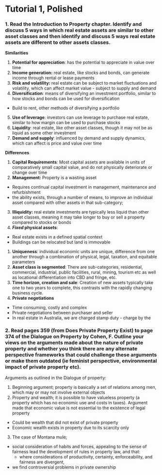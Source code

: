 # Tutorial 1, Polished

### 1. Read the Introduction to Property chapter. Identify and discuss 5 ways in which real estate assets are similar to other asset classes and then identify and discuss 5 ways real estate assets are different to other assets classes.
 
**Similarities**
1. **Potential for appreciation**: has the potential to appreciate in value over time
2. **Income generation:** real estate, like stocks and bonds, can generate income through rental or lease payments
3. **Risk and volatility:** real estate can be subject to market fluctuations and volatility, which can affect market value - subject to supply and demand
4. **Diversification**: means of diversifying an investment portfolio, similar to how stocks and bonds can be used for diversification 
-  Build to rent, other methods of diversifying a portfolio
5. **Use of leverage**: investors can use leverage to purchase real estate, similar to how margin can be used to purchase stocks
6. **Liquidity**: real estate, like other asset classes, though it may not be as liquid as some other investment
7. **Demand and supply**: influenced by demand and supply dynamics, which can affect is price and value over time

**Differences**
1. **Capital Requirements**: Most capital assets are available in units of comparatively small capital value, and do not physically deteriorate or change over time
2. **Management:** Property is a wasting asset
  - Requires continual capital investment in management, maintenance and refurbishment
  - the ability exists, through a number of means, to improve an individual asset compared with other assets in that sub-category; 
3. **Illiquidity:** real estate investments are typically less liquid than other asset classes, meaning it may take longer to buy or sell a property compared to stocks or bonds 
4. ***Fixed* physical assets**: 
- Real estate exists in a defined spatial context
- Buildings can be relocated but land is immovable
1. **Uniqueness**: individual economic units are unique, difference from one another through a combination of physical, legal, taxation, and equitable parameters
2. **Asset class is segmented**: There are sub-categories, residential, commercial, industrial, public facilities, rural, mining, tourism etc as well as locational differentiation into CBD and fringe, etc.
3. **Time horizon, creation and sale**: Creation of new assets typically take one to two years to complete, this contrasts with the rapidly changing business cycle.
4. **Private negotiations**
- Time consuming, costly and complex
- Private negotiations between purchaser and seller
- In real estate in Australia, we are charged stamp duty - charge by the 

### 2. Read pages 359 (from Does Private Property Exist) to page 374 of the Dialogue on Property by Cohen, F. Outline your views on the arguments made about the nature of private property and whether you think there are any alternate perspective frameworks that could challenge these arguments or make them outdated (ie feminist perspective, environmental impact of private property etc).

Arguments as outlined in the Dialogue of property: 
1. Beginning argument; property is basically a set of relations among men, which may or may not involve external objects
2. Property and wealth; it is possible to have valueless property (a property which has no economic use and costs in taxes). Argument made that economic value is not essential to the existence of legal property
- Could be wealth that did not exist of private property
- Economic wealth exists in property due to its scarcity only
3. The case of Montana mule;
- social consideration of habits and forces, appealing to the sense of fairness lead the development of rules in property law, and that:
  - where considerations of productivity, certainty, enforceability, and fairness are divergent,
- we find controversial problems in private ownership
